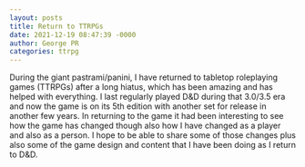 ```yaml
---
layout: posts
title: Return to TTRPGs
date: 2021-12-19 08:47:39 -0000
author: George PR
categories: ttrpg
---
```


During the giant pastrami/panini, I have returned to tabletop roleplaying games (TTRPGs) after a long hiatus, which has been amazing and has helped with everything. I last regularly played D&D during that 3.0/3.5 era and now the game is on its 5th edition with another set for release in another few years. In returning to the game it had been interesting to see how the game has changed though also how I have changed as a player and also as a person. I hope to be able to share some of those changes plus also some of the game design and content that I have been doing as I return to D&D.
